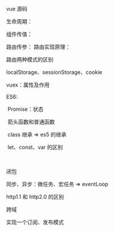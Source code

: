 vue 源码

生命周期：

组件传值：

路由传参：
路由实现原理：

路由两种模式的区别

localStorage、sessionStorage、cookie

vuex：属性及作用

ES6:

​		Promise：状态

​		箭头函数和普通函数

​		class 继承 => es5 的继承

​		let、const、var 的区别

​		

闭包

同步、异步：微任务、宏任务 => eventLoop

http1.1  和 http2.0 的区别

跨域

实现一个订阅、发布模式